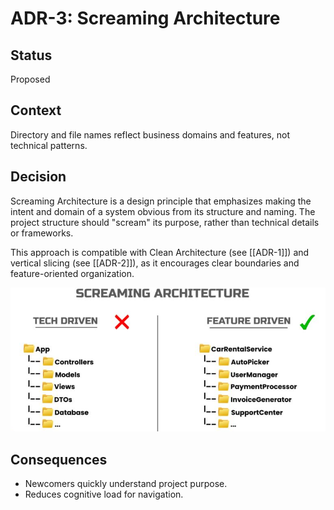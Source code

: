 # ADR-3: Screaming Architecture

## Status
Proposed

## Context
Directory and file names reflect business domains and features, not technical patterns.

## Decision
Screaming Architecture is a design principle that emphasizes making the intent and domain of a system obvious from its structure and naming. The project structure should "scream" its purpose, rather than technical details or frameworks.

This approach is compatible with Clean Architecture (see [[ADR-1]]) and vertical slicing (see [[ADR-2]]), as it encourages clear boundaries and feature-oriented organization.

![alt text](image.png)

## Consequences
- Newcomers quickly understand project purpose.
- Reduces cognitive load for navigation.
